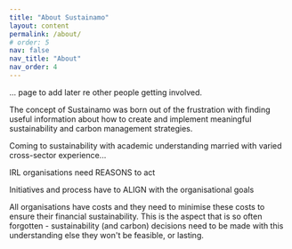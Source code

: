 ```yaml
---
title: "About Sustainamo"
layout: content
permalink: /about/
# order: 5
nav: false
nav_title: "About"
nav_order: 4
---
```


... page to add later re other people getting involved.

The concept of Sustainamo was born out of the frustration with finding useful information about how to create and implement meaningful sustainability and carbon management strategies.

Coming to sustainability with academic understanding married with varied cross-sector experience... 

IRL organisations need REASONS to act

Initiatives and process have to ALIGN with the organisational goals

All organisations have costs and they need to minimise these costs to ensure their financial sustainability.  This is the aspect that is so often forgotten - sustainability (and carbon) decisions need to be made with this understanding else they won't be feasible, or lasting.


